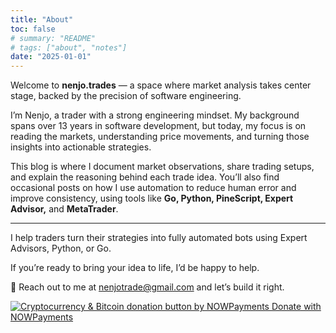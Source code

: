 ```yaml
---
title: "About"
toc: false
# summary: "README"
# tags: ["about", "notes"]
date: "2025-01-01"
---
```


Welcome to **nenjo.trades** — a space where market analysis takes center stage, backed by the precision of software engineering.

I’m Nenjo, a trader with a strong engineering mindset. My background spans over 13 years in software development, but today, my focus is on reading the markets, understanding price movements, and turning those insights into actionable strategies.

This blog is where I document market observations, share trading setups, and explain the reasoning behind each trade idea. You’ll also find occasional posts on how I use automation to reduce human error and improve consistency, using tools like **Go, Python, PineScript, Expert Advisor,** and **MetaTrader**.

---

I help traders turn their strategies into fully automated bots using Expert Advisors, Python, or Go.

If you’re ready to bring your idea to life, I’d be happy to help.

📩 Reach out to me at nenjotrade@gmail.com and let’s build it right.

<a href="https://nowpayments.io/donation/nenjotrades" target="_blank" rel="noreferrer noopener">
  <img src="https://nowpayments.io/images/embeds/donation-button-white.svg" alt="Cryptocurrency & Bitcoin donation button by NOWPayments" />
</a>
<a href="https://nowpayments.io/donation/nenjotrades" target="_blank" rel="noreferrer noopener">
  Donate with NOWPayments
</a>